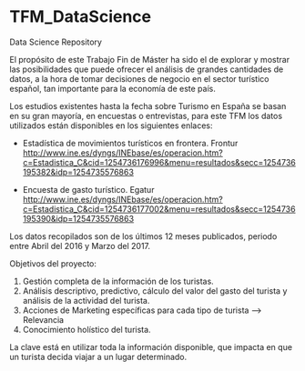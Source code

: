 # TFM_DataScience
Data Science Repository 

El propósito de este Trabajo Fin de Máster ha sido el de explorar y mostrar las posibilidades que puede ofrecer el análisis de grandes cantidades de datos, a la hora de tomar decisiones de negocio en el sector turístico español, tan importante para la economía de este país.

Los estudios existentes hasta la fecha sobre Turismo en España se basan en su gran mayoría, en encuestas o entrevistas, para este TFM los datos utilizados están disponibles en los siguientes enlaces:

  - Estadística de movimientos turísticos en frontera. Frontur
  http://www.ine.es/dyngs/INEbase/es/operacion.htm?c=Estadistica_C&cid=1254736176996&menu=resultados&secc=1254736195382&idp=1254735576863
  
  - Encuesta de gasto turístico. Egatur
  http://www.ine.es/dyngs/INEbase/es/operacion.htm?c=Estadistica_C&cid=1254736177002&menu=resultados&secc=1254736195390&idp=1254735576863

Los datos recopilados son de los últimos 12 meses publicados, periodo entre Abril del 2016 y Marzo del 2017.

Objetivos del proyecto:
  1. Gestión completa de la información de los turistas.
  2. Análisis descriptivo, predictivo, cálculo del valor del gasto del turista y análisis de la actividad del turista.
  3. Acciones de Marketing específicas para cada tipo de turista --> Relevancia
  4. Conocimiento holístico del turista.

La clave está en utilizar toda la información disponible, que impacta en que un turista decida viajar a un lugar determinado.

